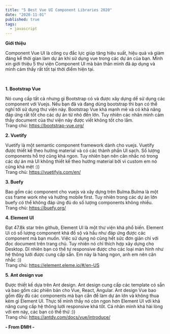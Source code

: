 ```yaml
---
title: "5 Best Vue UI Component Libraries 2020"
date: "2020-11-01"
published: true
tags:
  - javascript
---
```


**Giới thiệu**

Component Vue UI là công cụ đắc lực giúp tăng hiệu suất, hiệu quả và giảm đáng kể thời gian làm dự án khi sử dụng vue trong các dự án của bạn. Mình xin giới thiệu 5 thư viện Component UI mà bản thân mình đã áp dụng và mình cảm thấy rất tốt tại thời điểm hiện tại.

<br/>

**1. Bootstrap Vue**

Nó cung cấp tất cả nhưng gì Bootstrap có và được xây dựng dể sử dụng các component với Vuejs. Nếu bạn đã và đang dùng bootstrap thì bạn có thể nghĩ tới sử dụng thư viện này. Bootstrap Vue khá mạnh mẽ và có khả năng đáp ứng rất tốt cho các dự án từ nhỏ đến lớn. Tuy nhiên các nhân mình cảm thấy document của thư viện này được viết không tốt cho lắm.
<br/>
Trang chủ: https://bootstrap-vue.org/

**2. Vuetify**

Vuetify là một semantic component framework dành cho vuejs. Vuetify được thiết kế theo hường material và có các thành phần UI sạch. Số lượng components hỗ trợ cũng khá ngon. Tuy nhiên bạn nên cân nhắc nó trong các dự án mà UI không thiết kế theo hướng material bởi vì custom em nó cũng khá mệt :))
<br/>
Trang chủ: https://vuetifyjs.com/en/

**3. Buefy**

Bao gồm các component cho vuejs và xây dựng trên Bulma.Bulma là một css frame work nhẹ và hướng mobile first. Tuy nhiên trong các dự án lớn buefy có thể không đáp ứng đủ do số lượng components không nhiều.
<br/>
Trang chủ: https://buefy.org/

**4. Element UI**

Đạt 47.8k star trên github, Element UI là một thư viện khá phổ biến. Element Ui có số lượng component khá đồ sộ và hầu như đáp ứng được các component mà bạn muốn. Việc sử dụng nó cũng hết sức đơn giản chỉ với đọc document trên trang chủ. Tuy nhiên nó chỉ thích hợp xây dựng cho Desktop. Dĩ nhiên bạn có thể tự responsive được cho các loại màn hình như hệ thông lưới được cung cấp sẵn. Em này là hàng ngon, anh em nên cân nhắc :))
<br/>
Trang chủ: https://element.eleme.io/#/en-US

**5. Ant design vue**

Được thiết kế dựa trên Ant design. Ant design cung cấp các template có sẵn và bao gồm các phiên bản cho Vue, React, Angular. Ant design Vue bao gồm đầy đủ các components mà bạn cần để làm dự án lớn và không thua kém gì Element UI. Thực tế mình thấy nó còn ngon hơn Element UI với khả năng cung cấp hệ thông lưới responsive khá tốt. Cá nhân mình khá hài lòng với em này, các bạn có thể thử :))
<br/>
Trang chủ: https://antdv.com/docs/vue/introduce/

__- From ĐMH -__
